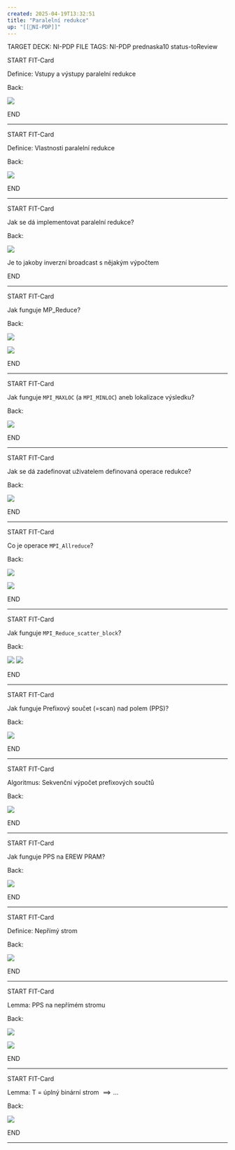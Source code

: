 ```yaml
---
created: 2025-04-19T13:32:51
title: "Paralelní redukce"
up: "[[📖NI-PDP]]"
---
```


TARGET DECK: NI-PDP
FILE TAGS: NI-PDP prednaska10 status-toReview


START
FIT-Card

Definice: Vstupy a výstupy paralelní redukce

Back:

![](../../Assets/Pasted%20image%2020250419133342.png)
<!--ID: 1746599652923-->
END

---


START
FIT-Card

Definice: Vlastnosti paralelní redukce

Back:

![](../../Assets/Pasted%20image%2020250419133358.png)
<!--ID: 1746599652929-->
END

---


START
FIT-Card

Jak se dá implementovat paralelní redukce?

Back:

![](../../Assets/Pasted%20image%2020250419133417.png)

Je to jakoby inverzní broadcast s nějakým výpočtem
<!--ID: 1746599652937-->
END

---


START
FIT-Card

Jak funguje MP_Reduce?

Back:

![](../../Assets/Pasted%20image%2020250419133437.png)

<!-- ExampleStart -->
![](../../Assets/Pasted%20image%2020250419133508.png)
<!-- ExampleEnd -->
<!--ID: 1746599652944-->
END

---



START
FIT-Card

Jak funguje `MPI_MAXLOC` (a `MPI_MINLOC`) aneb lokalizace výsledku?

Back:

![](../../Assets/Pasted%20image%2020250419133546.png)
<!--ID: 1746599652951-->
END

---


START
FIT-Card

Jak se dá zadefinovat uživatelem definovaná operace redukce?

Back:

![](../../Assets/Pasted%20image%2020250419133653.png)
<!--ID: 1746599652958-->
END

---


START
FIT-Card

Co je operace `MPI_Allreduce`?

Back:

![](../../Assets/Pasted%20image%2020250419133756.png)

<!-- ExampleStart -->
![](../../Assets/Pasted%20image%2020250419133808.png)
<!-- ExampleEnd -->

<!--ID: 1746599652966-->
END

---


START
FIT-Card

Jak funguje `MPI_Reduce_scatter_block`?

Back:

![](../../Assets/Pasted%20image%2020250419133829.png)
![](../../Assets/Pasted%20image%2020250419133840.png)
<!--ID: 1746599652974-->
END

---


START
FIT-Card

Jak funguje Prefixový součet (=scan) nad polem (PPS)?

Back:

![](../../Assets/Pasted%20image%2020250419133907.png)
<!--ID: 1746599652981-->
END

---


START
FIT-Card

Algoritmus: Sekvenční výpočet prefixových součtů

Back:

![](../../Assets/Pasted%20image%2020250419133925.png)
<!--ID: 1746599652988-->
END

---


START
FIT-Card

Jak funguje PPS na EREW PRAM?

Back:

![](../../Assets/Pasted%20image%2020250419133941.png)
<!--ID: 1746599652995-->
END

---


START
FIT-Card

Definice: Nepřímý strom

Back:

![](../../Assets/Pasted%20image%2020250419133955.png)
<!--ID: 1746599653002-->
END

---


START
FIT-Card

Lemma: PPS na nepřímém stromu

Back:

![](../../Assets/Pasted%20image%2020250419134010.png)

<!-- ExampleStart -->
![](../../Assets/Pasted%20image%2020250419134058.png)
<!-- ExampleEnd -->

<!--ID: 1746599653010-->
END

---


START
FIT-Card

Lemma: T = úplný binární strom $\implies \dots$

Back:

![](../../Assets/Pasted%20image%2020250419134042.png)
<!--ID: 1746599653018-->
END

---

